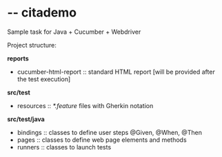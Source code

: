 # -- citademo
Sample task for Java + Cucumber + Webdriver

Project structure:

__reports__
- cucumber-html-report :: standard HTML report [will be provided after the test execution]

__src/test__
- resources :: _*.feature_ files with Gherkin notation  

__src/test/java__
- bindings :: classes to define user steps @Given, @When, @Then
- pages :: classes to define web page elements and methods
- runners :: classes to launch tests
